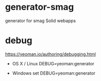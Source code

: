 # generator-smag
generator for smag Solid webapps

# debug
https://yeoman.io/authoring/debugging.html
- OS X / Linux
DEBUG=yeoman:generator

- Windows
set DEBUG=yeoman:generator
